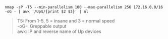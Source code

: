```
nmap -sP -T5 --min-parallelism 100 --max-parallelism 256 172.16.0.0/16 -oG - | awk '/Up$/{print $2 $3}' | nl
```

>T5: From 1-5, 5 = insane and 3 = normal speed  
>-oG-: Greppable output  
>awk: IP and reverse name of Up devices
